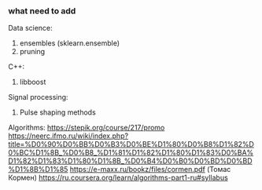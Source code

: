 ### what need to add 


Data science:
1. ensembles (sklearn.ensemble)
2. pruning

C++:
1. libboost

Signal processing:
1. Pulse shaping methods

Algorithms:
https://stepik.org/course/217/promo
https://neerc.ifmo.ru/wiki/index.php?title=%D0%90%D0%BB%D0%B3%D0%BE%D1%80%D0%B8%D1%82%D0%BC%D1%8B_%D0%B8_%D1%81%D1%82%D1%80%D1%83%D0%BA%D1%82%D1%83%D1%80%D1%8B_%D0%B4%D0%B0%D0%BD%D0%BD%D1%8B%D1%85
https://e-maxx.ru/bookz/files/cormen.pdf  (Томас Кормен)
https://ru.coursera.org/learn/algorithms-part1-ru#syllabus



